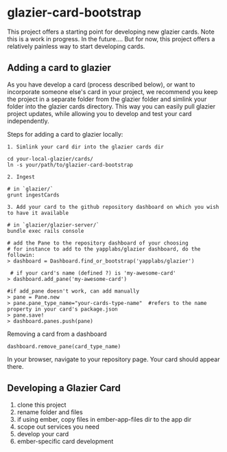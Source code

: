 glazier-card-bootstrap
======================

This project offers a starting point for developing new glazier cards.  Note this
is a work in progress.  In the future....  But for now, this project offers a
relatively painless way to start developing cards.

## Adding a card to glazier

As you have develop a card (process described below), or want to incorporate someone
else's card in your project, we recommend you keep the project in a separate folder
from the glazier folder and simlink your folder into the glazier cards directory.  This
way you can easily pull glazier project updates, while allowing you to develop and test
your card independently.

Steps for adding a card to glazier locally:


    1. Simlink your card dir into the glazier cards dir

    cd your-local-glazier/cards/
    ln -s your/path/to/glazier-card-bootstrap

    2. Ingest

    # in `glazier/`
    grunt ingestCards

    3. Add your card to the github repository dashboard on which you wish to have it available

    # in `glazier/glazier-server/`
    bundle exec rails console

    # add the Pane to the repository dashboard of your choosing
    # for instance to add to the yapplabs/glazier dashboard, do the followin:
    > dashboard = Dashboard.find_or_bootstrap('yapplabs/glazier')

     # if your card's name (defined ?) is 'my-awesome-card'
    > dashboard.add_pane('my-awesome-card')

    #if add_pane doesn't work, can add manually
    > pane = Pane.new
    > pane.pane_type_name="your-cards-type-name"  #refers to the name property in your card's package.json
    > pane.save!
    > dashboard.panes.push(pane)

Removing a card from a dashboard

    dashboard.remove_pane(card_type_name)

In your browser, navigate to your repository page.  Your card should appear there.

## Developing a Glazier Card

  1. clone this project
  2. rename folder and files
  3. if using ember, copy files in ember-app-files dir to the app dir
  4.  scope out services you need
  5.  develop your card
  6. ember-specific card development
